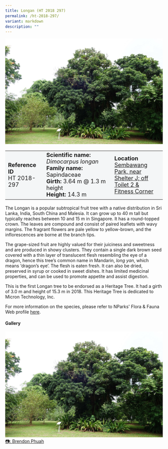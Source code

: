 ```yaml
---
title: Longan (HT 2018 297)
permalink: /ht-2018-297/
variant: markdown
description: ""
---
```

<div class="isomer-image-wrapper">
<img src="/images/Heritage_trees_photos/dimlon_ht2018-297_habit.jpg">
</div><table style="minWidth: 100px; font-size: 18px; background: #F4F6F7">
<tbody><tr>
<td rowspan="1" colspan="1">
<strong>Reference ID</strong>
<br>HT 2018-297
</td>
<td rowspan="1" colspan="1">
	<strong>Scientific name:</strong> <em>Dimocarpus longan</em>
<br><strong>Family name: </strong>Sapindaceae
<br><strong>Girth: </strong>3.64 m @ 1.3 m height
<br><strong>Height: </strong>14.3 m
</td>
<td rowspan="1" colspan="1">
<strong>Location</strong><a href="https://www.onemap.gov.sg/?lat=1.322596000001257&amp;lng=103.83599300000431">
 <br>Sembawang Park, near<br>Shelter J; off Toilet 2 &amp;<br>Fitness Corner</a>
</td>
</tr>
</tbody>
</table>
<p>The Longan is a popular subtropical fruit tree with a native distribution in Sri Lanka, India, South China and Malesia. It can grow up to 40 m tall but typically reaches between 10 and 15 m in Singapore. It has a round-topped crown. The leaves are compound and consist of paired leaflets with wavy margins. The fragrant flowers are pale yellow to yellow-brown, and the inflorescences are borne at the branch tips.</p>

<p>The grape-sized fruit are highly valued for their juiciness and sweetness and are produced in showy clusters. They contain a single dark brown seed covered with a thin layer of translucent flesh resembling the eye of a dragon, hence this tree’s common name in Mandarin,&nbsp;<em>long yan</em>, which means ‘dragon’s eye’. The flesh is eaten fresh. It can also be dried, preserved in syrup or cooked in sweet dishes. It has limited medicinal properties, and can be used to promote appetite and assist digestion.</p>

<p>This is the first Longan tree to be endorsed as a Heritage Tree. It had a girth of 3.0 m and height of 15.3 m in 2018. This Heritage Tree is dedicated to Micron Technology, Inc.</p>

<p>For more information on the species, please refer to NParks' Flora &amp; Fauna Web profile <a href="https://www.nparks.gov.sg/florafaunaweb/flora/2/8/2848">here</a>.</p>

<h4><b>Gallery</b></h4>
<div class="isomer-card-grid">
<a href="/images/Heritage_trees_photos/dimlon_ht2018-297_habit.jpg" class="isomer-card">
<div class="isomer-card-image">
<div class="isomer-image-wrapper"><img src="/images/Heritage_trees_photos/dimlon_ht2018-297_habit.jpg"></div></div>
<div class="isomer-card-body"><div class="isomer-card-description">📷: Brendon Phuah</div></div></a><br></div>